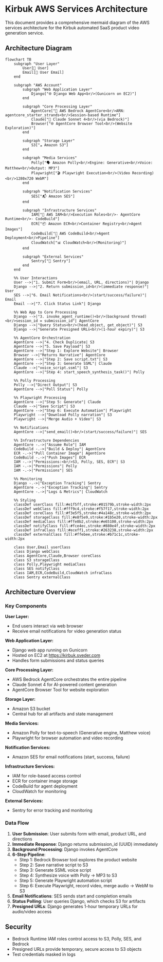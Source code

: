 # Kirbuk AWS Services Architecture

This document provides a comprehensive mermaid diagram of the AWS services architecture for the Kirbuk automated SaaS product video generation service.

## Architecture Diagram

```mermaid
flowchart TB
    subgraph "User Layer"
        User[👤 User]
        Email[📧 User Email]
    end

    subgraph "AWS Account"
        subgraph "Web Application Layer"
            Django["🌐 Django Web App<br/>(Gunicorn on EC2)"]
        end

        subgraph "Core Processing Layer"
            AgentCore["🤖 AWS Bedrock AgentCore<br/>ARN: agentcore_starter_strands<br/>Session-based Runtime"]
            Claude["🧠 Claude Sonnet 4<br/>(via Bedrock)"]
            Browser["🌐 AgentCore Browser Tool<br/>(Website Exploration)"]
        end

        subgraph "Storage Layer"
            S3["☁️ Amazon S3"]
        end

        subgraph "Media Services"
            Polly["🗣️ Amazon Polly<br/>Engine: Generative<br/>Voice: Matthew<br/>Output: MP3"]
            Playwright["🎬 Playwright Execution<br/>(Video Recording)<br/>1280x720 WebM"]
        end

        subgraph "Notification Services"
            SES["📬 Amazon SES"]
        end

        subgraph "Infrastructure Services"
            IAM["🔐 AWS IAM<br/>Execution Roles<br/>- AgentCore Runtime<br/>- CodeBuild"]
            ECR["📦 Amazon ECR<br/>Container Registry<br/>Agent Images"]
            CodeBuild["🔨 AWS CodeBuild<br/>Agent Deployment<br/>Pipeline"]
            CloudWatch["📊 CloudWatch<br/>(Monitoring)"]
        end

        subgraph "External Services"
            Sentry["🚨 Sentry"]
        end
    end

    %% User Interactions
    User -->|"1. Submit Form<br/>(email, URL, directions)"| Django
    Django -->|"2. Return submission_id<br/>(immediate response)"| User
    SES -->|"6. Email Notifications<br/>(start/success/failure)"| Email
    Email -->|"7. Click Status Link"| Django

    %% Web App to Core Processing
    Django -->|"3. invoke_agent_runtime()<br/>(background thread)<br/>session_id = submission_id"| AgentCore
    Django -->|"Query Status<br/>(head_object, get_object)"| S3
    Django -->|"Generate Presigned URLs<br/>(1-hour expiry)"| S3

    %% AgentCore Orchestration
    AgentCore -->|"4. Check Duplicate| S3
    AgentCore -->|"5. Save Payload"| S3
    AgentCore -->|"Step 1: Explore Website"| Browser
    Browser -->|"Returns Narrative"| AgentCore
    AgentCore -->|"Step 2: Save script.txt"| S3
    AgentCore -->|"Step 3: Generate SSML"| Claude
    Claude -->|"voice_script.ssml"| S3
    AgentCore -->|"Step 4: start_speech_synthesis_task()"| Polly

    %% Polly Processing
    Polly -->|"Direct Output"| S3
    AgentCore -->|"Poll Status"| Polly

    %% Playwright Processing
    AgentCore -->|"Step 5: Generate"| Claude
    Claude -->|"Save Script"| S3
    AgentCore -->|"Step 6: Execute Automation"| Playwright
    Playwright -->|"Download Polly narration"| S3
    Playwright -->|"Merge Audio + Video"| S3

    %% Notifications
    AgentCore -->|"send_email()<br/>(start/success/failure)"| SES

    %% Infrastructure Dependencies
    AgentCore -.->|"Assume Role"| IAM
    CodeBuild -.->|"Build & Deploy"| AgentCore
    ECR -.->|"Pull Container Image"| AgentCore
    CodeBuild -.->|"Push Images"| ECR
    IAM -.->|"Permissions:<br/>S3, Polly, SES, ECR"| S3
    IAM -.->|"Permissions"| Polly
    IAM -.->|"Permissions"| SES

    %% Monitoring
    Django -.->|"Exception Tracking"| Sentry
    AgentCore -.->|"Exception Tracking"| Sentry
    AgentCore -.->|"Logs & Metrics"| CloudWatch

    %% Styling
    classDef userClass fill:#e1f5ff,stroke:#01579b,stroke-width:2px
    classDef webClass fill:#fff9c4,stroke:#f57f17,stroke-width:2px
    classDef coreClass fill:#f3e5f5,stroke:#4a148c,stroke-width:2px
    classDef storageClass fill:#e8f5e9,stroke:#1b5e20,stroke-width:2px
    classDef mediaClass fill:#ffe0b2,stroke:#e65100,stroke-width:2px
    classDef notifyClass fill:#fce4ec,stroke:#880e4f,stroke-width:2px
    classDef infraClass fill:#eceff1,stroke:#263238,stroke-width:2px
    classDef externalClass fill:#ffebee,stroke:#b71c1c,stroke-width:2px

    class User,Email userClass
    class Django webClass
    class AgentCore,Claude,Browser coreClass
    class S3 storageClass
    class Polly,Playwright mediaClass
    class SES notifyClass
    class IAM,ECR,CodeBuild,CloudWatch infraClass
    class Sentry externalClass
```

## Architecture Overview

### Key Components

**User Layer:**
- End users interact via web browser
- Receive email notifications for video generation status

**Web Application Layer:**
- Django web app running on Gunicorn
- Hosted on EC2 at https://kirbuk.sveder.com
- Handles form submissions and status queries

**Core Processing Layer:**
- AWS Bedrock AgentCore orchestrates the entire pipeline
- Claude Sonnet 4 for AI-powered content generation
- AgentCore Browser Tool for website exploration

**Storage Layer:**
- Amazon S3 bucket
- Central hub for all artifacts and state management

**Media Services:**
- Amazon Polly for text-to-speech (Generative engine, Matthew voice)
- Playwright for browser automation and video recording

**Notification Services:**
- Amazon SES for email notifications (start, success, failure)

**Infrastructure Services:**
- IAM for role-based access control
- ECR for container image storage
- CodeBuild for agent deployment
- CloudWatch for monitoring

**External Services:**
- Sentry for error tracking and monitoring

### Data Flow

1. **User Submission**: User submits form with email, product URL, and directions
2. **Immediate Response**: Django returns submission_id (UUID) immediately
3. **Background Processing**: Django invokes AgentCore
4. **6-Step Pipeline**:
   - Step 1: Bedrock Browser tool explores the product website
   - Step 2: Save narrative script to S3
   - Step 3: Generate SSML voice script
   - Step 4: Synthesize voice with Polly → MP3 to S3
   - Step 5: Generate Playwright automation script
   - Step 6: Execute Playwright, record video, merge audio → WebM to S3
5. **Email Notifications**: SES sends start and completion emails
6. **Status Polling**: User queries Django, which checks S3 for artifacts
7. **Presigned URLs**: Django generates 1-hour temporary URLs for audio/video access

## Security

- Bedrock Runtime IAM roles control access to S3, Polly, SES, and Bedrock
- Presigned URLs provide temporary, secure access to S3 objects
- Test credentials masked in logs

